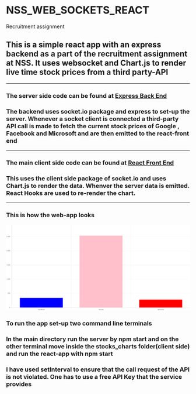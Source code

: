 # NSS_WEB_SOCKETS_REACT
Recruitment assignment 
## This is a simple react app with an express backend as a part of the recruitment assignment at NSS. It uses websocket and Chart.js to render live time stock prices from a third party-API 
---
### The server side code can be found at [Express Back End](server.js)

### The backend uses socket.io package and express to set-up the server. Whenever a socket client is connected a third-party API call is made to fetch the current stock prices of Google , Facebook and Microsoft and are then emitted to the react-front end
---
### The main client side code can be found at [React Front End](stocks_charts/src/App.js)

### This uses the client side package of socket.io and uses Chart.js to render the data. Whenver the server data is emitted. React Hooks are used to re-render the chart. 

--- 
### This is how the web-app looks 

![Sample](https://github.com/ChinmayMittal/NSS_WEB_SOCKETS_REACT/blob/main/Screenshot%20(748).png?raw=true)

### To run the app set-up two command line terminals
### In the main directory run the server by npm start and on the other terminal move inside the stocks_charts folder(client side) and run the react-app with npm start
### I have used setInterval to ensure that the call request of the API is not violated. One has to use a free API Key that the service provides
